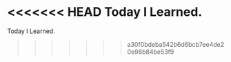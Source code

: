 <<<<<<< HEAD
Today I Learned.
=======
Today I Learned. 
>>>>>>> a30f0bdeba542b6d6bcb7ee4de20e98b84be53f9
